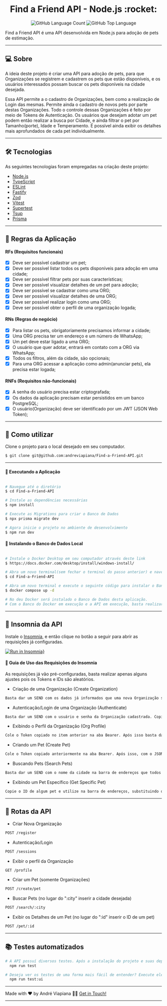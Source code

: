 <p align="center">
  <h1 align="center">Find a Friend API - Node.js :rocket:</h1>
</p>

<p align="center" margin-top="25px" >
  <img alt="GitHub Language Count" src="https://img.shields.io/github/languages/count/andreviapiana/Find-a-Friend-API" />

  <img alt="GitHub Top Language" src="https://img.shields.io/github/languages/top/andreviapiana/Find-a-Friend-API" />
</p>


Find a Friend API é uma API desenvolvida em Node.js para adoção de pets de estimação.

___

## 💻 Sobre
A ideia deste projeto é criar uma API para adoção de pets, para que Organizações se registrem e cadastrem os pets que estão disponíveis, e os usuários interessados possam buscar os pets disponíveis na cidade desejada.

Essa API permite a o cadastro de Organizações, bem como a realização de Login das mesmas. Permite ainda o cadastro de novos pets por parte destas Organizações. Todo o controle dessas Organizações é feito por meio de Tokens de Autenticação. Os usuários que desejam  adotar um pet podem então realizar a busca por Cidade, e ainda filtrar o pet por Tamanho(porte), Idade e Temperamento. É possível ainda exibir os detalhes mais aprofundados de cada pet individualmente.

___

## 🛠 Tecnologias

As seguintes tecnologias foram empregadas na criação deste projeto:

- [Node.js](https://nodejs.org/en)
- [TypeScript](https://www.typescriptlang.org/)
- [ESLint](https://eslint.org/)
- [Fastify](https://www.npmjs.com/package/fastify)
- [Zod](https://www.npmjs.com/package/zod)
- [Vitest](https://vitest.dev/)
- [Supertest](https://www.npmjs.com/package/supertest)
- [Tsup](https://tsup.egoist.dev/)
- [Prisma](https://www.prisma.io/)

___

## 🚀 Regras da Aplicação

#### RFs (Requisitos funcionais)

- [x] Deve ser possível cadastrar um pet;
- [x] Deve ser possível listar todos os pets disponíveis para adoção em uma cidade;
- [x] Deve ser possível filtrar pets por suas características;
- [x] Deve ser possível visualizar detalhes de um pet para adoção;
- [x] Deve ser possível se cadastrar como uma ORG;
- [x] Deve ser possível visualizar detalhes de uma ORG;
- [x] Deve ser possível realizar login como uma ORG;
- [x] Deve ser possível obter o perfil de uma organização logada;

#### RNs (Regras de negócio)

- [x] Para listar os pets, obrigatoriamente precisamos informar a cidade;
- [x] Uma ORG precisa ter um endereço e um número de WhatsApp;
- [x] Um pet deve estar ligado a uma ORG;
- [x] O usuário que quer adotar, entrará em contato com a ORG via WhatsApp;
- [x] Todos os filtros, além da cidade, são opcionais;
- [x] Para uma ORG acessar a aplicação como admin(anunciar pets), ela precisa estar logada;

#### RNFs (Requisitos não-funcionais)

- [x] A senha do usuário precisa estar criptografada;
- [x] Os dados da aplicação precisam estar persistidos em um banco PostgreSQL;
- [x] O usuário(Organização) deve ser identificado por um JWT (JSON Web Token);

___

## 🚀 Como utilizar

Clone o projeto para o local desejado em seu computador.

```bash
$ git clone git@github.com:andreviapiana/Find-a-Friend-API.git
```
___

#### 🚧 Executando a Aplicação
```bash

# Navegue até o diretório
$ cd Find-a-Friend-API

# Instale as dependências necessárias
$ npm install

# Execute as Migrations para criar o Banco de Dados
$ npx prisma migrate dev

# Agora inicie o projeto no ambiente de desenvolvimento
$ npm run dev

```

#### 🚧 Instalando o Banco de Dados Local
```bash

# Instale o Docker Desktop em seu computador através deste link
$ https://docs.docker.com/desktop/install/windows-install/

# Abra um novo terminal(sem fechar o terminal do passo anterior) e navegue até o diretório
$ cd Find-a-Friend-API

# Abra um novo terminal e execute o seguinte código para instalar o Banco(o Docker deve estar instalado e em execução)
$ docker compose up -d

# No deu Docker será instalado o Banco de Dados desta aplicação.
# Com o Banco do Docker em execução e a API em execução, basta realizar as requisições pelo Insomnia.

```

___

## 📇 Insomnia da API

Instale o [Insomnia](https://insomnia.rest/download), e então clique no botão a seguir para abrir as requisições já configuradas.

[![Run in Insomnia}](https://insomnia.rest/images/run.svg)](https://insomnia.rest/run/?label=Find%20a%20Friend%20API&uri=https%3A%2F%2Fraw.githubusercontent.com%2Fandreviapiana%2FFind-a-Friend-API%2Fmaster%2Fexport)

#### 🚀 Guia de Uso das Requisições do Insomnia
As requisições já vão pré-configuradas, basta realizar apenas alguns ajustes pois os Tokens e IDs são aleatórios.

- Criação de uma Organização (Create Organization)
```bash
Basta dar um SEND com os dados já informados que uma nova Organização será cadastrada.
```

- Autenticação/Login de uma Organização (Authenticate)
```bash
Basta dar um SEND com o usuário e senha da Organização cadastrada. Copie o Token que será Retornado nesse passo.
```

- Exibindo o Perfil da Organização (Org Profile)
```bash
Cole o Token copiado no item anterior na aba Bearer. Após isso basta dar SEND que os dados da Organização serão exibidos.
```

- Criando um Pet (Create Pet)
```bash
Cole o Token copiado anteriormente na aba Bearer. Após isso, com o JSON já tendo os dados do Pet, basta dar SEND que ele será criado.
```

- Buscando Pets (Search Pets)
```bash
Basta dar um SEND com o nome da cidade na barra de endereços que todos os pets dela serão exibidos. Se quiser filtrar por Idade, Temperamento e Tamanho, utilize a aba Query.
```

- Exibindo um Pet Específico (Get Specific Pet)
```bash
Copie o ID de algum pet e utilize na barra de endereços, substituindo o ID que já está preenchido nela. Todos os dados do Pet em questão serão exibidos.
```
___

## 🔀 Rotas da API

- Criar Nova Organização
```bash
POST /register
```

- Autenticação/Login
```bash
POST /sessions
```

- Exibir o perfil da Organização
```bash
GET /profile
```

- Criar um Pet (somente Organizações)
```bash
POST /create/pet
```

- Buscar Pets (no lugar do ":city" inserir a cidade desejada)
```bash
POST /search/:city
```

- Exibir os Detalhes de um Pet (no lugar do ":id" inserir o ID de um pet)
```bash
POST /pet/:id
```

___

## 📚 Testes automatizados

```bash
# A API possuí diversos testes. Após a instalação do projeto e suas depêndencias:
  npm run test
```

```bash
# Deseja ver os testes de uma forma mais fácil de entender? Execute eles pela UI(eles vão abrir no navegador):
  npm run test:ui
```

___

Made with ❤️ by André Viapiana 👋🏽 [Get in Touch!](https://www.linkedin.com/in/andreviapiana/)

---